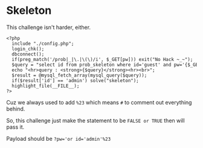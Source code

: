 # **Skeleton**

This challenge isn't harder, either.

```shell=
<?php   
  include "./config.php";   
  login_chk();   
  dbconnect();   
  if(preg_match('/prob|_|\.|\(\)/i', $_GET[pw])) exit("No Hack ~_~");   
  $query = "select id from prob_skeleton where id='guest' and pw='{$_GET[pw]}' and 1=0";   
  echo "<hr>query : <strong>{$query}</strong><hr><br>";   
  $result = @mysql_fetch_array(mysql_query($query));   
  if($result['id'] == 'admin') solve("skeleton");   
  highlight_file(__FILE__);   
?>
```

Cuz we always used to add `%23` which means `#` to comment out everything behind.

So, this challenge just make the statement to be `FALSE or TRUE` then will pass it.

Payload should be `?pw='or id='admin'%23`
